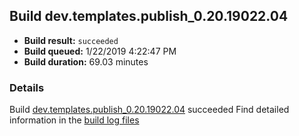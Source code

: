 ## Build dev.templates.publish_0.20.19022.04
- **Build result:** `succeeded`
- **Build queued:** 1/22/2019 4:22:47 PM
- **Build duration:** 69.03 minutes
### Details
Build [dev.templates.publish_0.20.19022.04](https://winappstudio.visualstudio.com/web/build.aspx?pcguid=a4ef43be-68ce-4195-a619-079b4d9834c2&builduri=vstfs%3a%2f%2f%2fBuild%2fBuild%2f26948) succeeded
Find detailed information in the [build log files](https://uwpctdiags.blob.core.windows.net/buildlogs/dev.templates.publish_0.20.19022.04_logs.zip)
